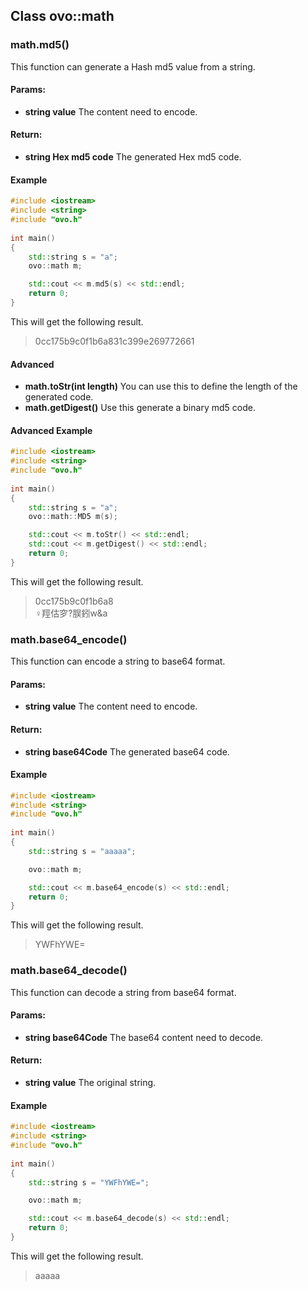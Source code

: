 ## Class ovo::math

### math.md5()
This function can generate a Hash md5 value from a string.
#### Params:
 - **string value** The content need to encode.
#### Return:
 - **string Hex md5 code** The generated Hex md5 code.
#### Example
````C++
#include <iostream>
#include <string>
#include "ovo.h"
  
int main()
{
    std::string s = "a";
    ovo::math m;

    std::cout << m.md5(s) << std::endl;
    return 0;
}
````
This will get the following result.
>0cc175b9c0f1b6a831c399e269772661
#### Advanced
 - **math.toStr(int length)** You can use this to define the length of the generated code.
 - **math.getDigest()** Use this generate a binary md5 code.
#### Advanced Example
````C++
#include <iostream>
#include <string>
#include "ovo.h"
  
int main()
{
    std::string s = "a";
    ovo::math::MD5 m(s);

    std::cout << m.toStr() << std::endl;
    std::cout << m.getDigest() << std::endl;
    return 0;
}
````
This will get the following result.
>0cc175b9c0f1b6a8<br/>
>♀羥估穸?脵鈏w&a

### math.base64_encode()
This function can encode a string to base64 format.
#### Params:
 - **string value** The content need to encode.
#### Return:
 - **string base64Code** The generated base64 code.
#### Example
````C++
#include <iostream>
#include <string>
#include "ovo.h"
  
int main()
{
    std::string s = "aaaaa";

    ovo::math m;

    std::cout << m.base64_encode(s) << std::endl;
    return 0;
}
````
This will get the following result.
>YWFhYWE=

### math.base64_decode()
This function can decode a string from base64 format.
#### Params:
 - **string base64Code** The base64 content need to decode.
#### Return:
 - **string value** The original string.
#### Example
````C++
#include <iostream>
#include <string>
#include "ovo.h"
  
int main()
{
    std::string s = "YWFhYWE=";

    ovo::math m;

    std::cout << m.base64_decode(s) << std::endl;
    return 0;
}
````
This will get the following result.
>aaaaa
